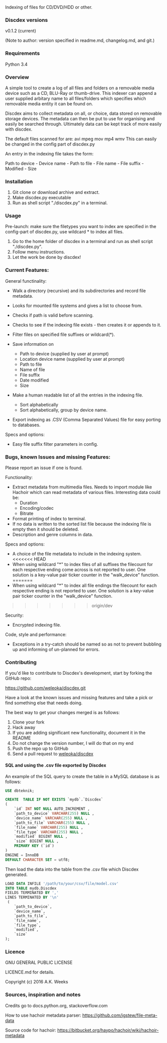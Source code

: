 Indexing of files for CD/DVD/HDD or other.



### Discdex versions
v0.1.2 (current)

(Note to author: version specified in readme.md, changelog.md, and git.)



### Requirements
Python 3.4



### Overview
A simple tool to create a log of all files and folders on a removable media device such as a CD, BLU-Ray or thumb-drive. This indexer can append a user supplied arbitary name to all files/folders which specifies which removable media entity it can be found on.

Discdex aims to collect metadata on all, or choice, data stored on removable storage devices. The metadata can then be put to use for organising and easily be searched through. Ultimately data can be kept track of more easily with discdex.

The default files scanned for are: avi mpeg mov mp4 wmv
This can easily be changed in the config part of discdex.py

An entry in the indexing file takes the form:

Path to device - Device name - Path to file - File name - File suffix - Modified - Size



### Installation
1. Git clone or download archive and extract.
2. Make discdex.py executable
3. Run as shell script "./discdex.py" in a terminal.



### Usage
Pre-launch: make sure the filetypes you want to index are specified in the config-part of discdex.py, use wildcard * to index all files.

1. Go to the home folder of discdex in a terminal and run as shell script "./discdex.py".
2. Follow menu instructions.
3. Let the work be done by discdex!


### Current Features:
General functinality:

* Walk a directory (recursive) and its subdirectories and record file metadata.
* Looks for mounted file systems and gives a list to choose from.
* Checks if path is valid before scanning.
* Checks to see if the indexing file exists - then creates it or appends to it.
* Filter files on specified file suffixes or wildcard(*).
* Save information on
    - Path to device (supplied by user at prompt)
    - Location device name (supplied by user at prompt)
    - Path to file
    - Name of file
    - File suffix
    - Date modified
    - Size

* Make a human readable list of all the entries in the indexing file.
    - Sort alphabetically
    - Sort alphabetically, group by device name.

* Export indexing as .CSV (Comma Separated Values) file for easy porting to databases.

Specs and options:

* Easy file suffix filter parameters in config.



### Bugs, known Issues and missing Features:

Please report an issue if one is found.

Functionality:

* Extract metadata from multimedia files. Needs to import module like Hachoir which can read metadata of various files. Interesting data could be:
	- Duration
	- Encoding/codec
	- Bitrate
* Format printing of index to terminal.
* If no data is written to the sorted list file because the indexing file is empty then it should be deleted.
* Description and genre columns in data.

Specs and options:

* A choice of the file metadata to include in the indexing system.
<<<<<<< HEAD
* When using wildcard "*" to index files of all suffixes the filecount for each respective ending come across is not reported to user. One solution is a key-value pair ticker counter in the "walk_device" function.
=======
* When using wildcard "*" to index all file endings the filecount for each respective ending is not reported to user. One solution is a key-value pair ticker counter in the "walk_device" function.
>>>>>>> origin/dev

Security:

* Encrypted indexing file.

Code, style and performance:

* Exceptions in a try-catch should be named so as not to prevent bubbling up and informing of un-planned for errors.



### Contributing

If you'd like to contribute to Discdex's development, start by forking the GitHub repo:

https://github.com/weleoka/discdex.git

Have a look at the known issues and missing features and take a pick or find something else that needs doing.

The best way to get your changes merged is as follows:

1. Clone your fork
2. Hack away
3. If you are adding significant new functionality, document it in the README
4. Do not change the version number, I will do that on my end
5. Push the repo up to GitHub
6. Send a pull request to [weleoka/discdex](https://github.com/weleoka/discdex)



#### SQL and using the .csv file exported by Discdex
An example of the SQL query to create the table in a MySQL database is as follows:

```SQL
USE dbteknik;

CREATE  TABLE IF NOT EXISTS `mydb`.`Discdex`
(
    `id` INT NOT NULL AUTO_INCREMENT ,
    `path_to_device` VARCHAR(255) NULL ,
    `device_name` VARCHAR(255) NULL ,
    `path_to_file` VARCHAR(255) NULL ,
    `file_name` VARCHAR(255) NULL ,
    `file_type` VARCHAR(255) NULL ,
    `modified` BIGINT NULL ,
    `size` BIGINT NULL ,
    PRIMARY KEY (`id`)
)
ENGINE = InnoDB
DEFAULT CHARACTER SET = utf8;
```

Then load the data into the table from the .csv file which Discdex generated.

```SQL
LOAD DATA INFILE '/path/to/your/csv/file/model.csv'
INTO TABLE mydb.Discdex
FIELDS TERMINATED BY ','
LINES TERMINATED BY '\n'
 (
    `path_to_device`,
    `device_name`,
    `path_to_file`,
    `file_name`,
    `file_type`,
    `modified`,
    `size`
);
```



### Licence

GNU GENERAL PUBLIC LICENSE

LICENCE.md for details.

Copyright (c) 2016 A.K. Weeks



### Sources, inspiration and notes
Credits go to docs.python.org, stackoverflow.com

How to use hachoir metadata parser:
https://github.com/jgstew/file-meta-data

Source code for hachoir:
https://bitbucket.org/haypo/hachoir/wiki/hachoir-metadata


